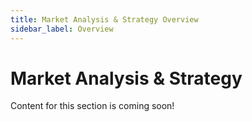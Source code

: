 ```yaml
---
title: Market Analysis & Strategy Overview
sidebar_label: Overview
---
```


# Market Analysis & Strategy

Content for this section is coming soon!

